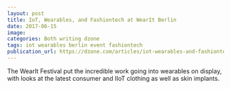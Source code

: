 ```yaml
---
layout: post
title: IoT, Wearables, and Fashiontech at WearIt Berlin
date: 2017-06-15
image:
categories: Both writing dzone
tags: iot wearables berlin event fashiontech
publication_url: https://dzone.com/articles/iot-wearables-and-fashiontech-and-wearit-berlin
---
```


The WearIt Festival put the incredible work going into wearables on display, with looks at the latest consumer and IIoT clothing as well as skin implants.
